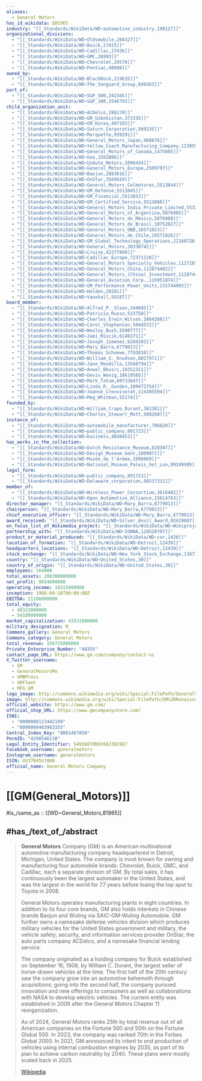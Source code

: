 ```yaml
---
aliases:
  - General Motors
has_id_wikidata: Q81965
industry: "[[_Standards/WikiData/WD~automotive_industry,190117]]"
organizational_divisions:
  - "[[_Standards/WikiData/WD~Oldsmobile,204327]]"
  - "[[_Standards/WikiData/WD~Buick,27415]]"
  - "[[_Standards/WikiData/WD~Cadillac,27436]]"
  - "[[_Standards/WikiData/WD~GMC,28993]]"
  - "[[_Standards/WikiData/WD~Chevrolet,29570]]"
  - "[[_Standards/WikiData/WD~Pontiac,40990]]"
owned_by:
  - "[[_Standards/WikiData/WD~BlackRock,219635]]"
  - "[[_Standards/WikiData/WD~The_Vanguard_Group,849363]]"
part_of:
  - "[[_Standards/WikiData/WD~S&P_500,242345]]"
  - "[[_Standards/WikiData/WD~S&P_100,1546793]]"
child_organization_unit:
  - "[[_Standards/WikiData/WD~ACDelco,288170]]"
  - "[[_Standards/WikiData/WD~GM_Uzbekistan,373335]]"
  - "[[_Standards/WikiData/WD~GM_Korea,497193]]"
  - "[[_Standards/WikiData/WD~Saturn_Corporation,569235]]"
  - "[[_Standards/WikiData/WD~Marquette,939291]]"
  - "[[_Standards/WikiData/WD~General_Motors_Japan,968076]]"
  - "[[_Standards/WikiData/WD~Yellow_Coach_Manufacturing_Company,1239559]]"
  - "[[_Standards/WikiData/WD~General_Motors_of_Canada,1475085]]"
  - "[[_Standards/WikiData/WD~Geo,1502806]]"
  - "[[_Standards/WikiData/WD~UzAuto_Motors,2096434]]"
  - "[[_Standards/WikiData/WD~General_Motors_Europe,2509797]]"
  - "[[_Standards/WikiData/WD~Baojun,2883616]]"
  - "[[_Standards/WikiData/WD~OnStar,3569419]]"
  - "[[_Standards/WikiData/WD~General_Motors_Colmotores,5513844]]"
  - "[[_Standards/WikiData/WD~GM_Defense,5513845]]"
  - "[[_Standards/WikiData/WD~GM_Financial,5513853]]"
  - "[[_Standards/WikiData/WD~GM_Certified_Service,5513860]]"
  - "[[_Standards/WikiData/WD~General_Motors_India_Private_Limited,5532048]]"
  - "[[_Standards/WikiData/WD~General_Motors_of_Argentina,5876985]]"
  - "[[_Standards/WikiData/WD~General_Motors_de_México,5876989]]"
  - "[[_Standards/WikiData/WD~General_Motors_do_Brasil,10752027]]"
  - "[[_Standards/WikiData/WD~General_Motors_OBB,16571023]]"
  - "[[_Standards/WikiData/WD~General_Motors_de_Chile,16571026]]"
  - "[[_Standards/WikiData/WD~GM_Global_Technology_Operations,21160726]]"
  - "[[_Standards/WikiData/WD~General_Motors,30338742]]"
  - "[[_Standards/WikiData/WD~Cruise,42377899]]"
  - "[[_Standards/WikiData/WD~Cadillac_Europe,72371228]]"
  - "[[_Standards/WikiData/WD~General_Motors_Specialty_Vehicles,112728701]]"
  - "[[_Standards/WikiData/WD~General_Motors_China,112874402]]"
  - "[[_Standards/WikiData/WD~General_Motors_(China)_Investment,112874411]]"
  - "[[_Standards/WikiData/WD~General_Aviation_Corp.,116951874]]"
  - "[[_Standards/WikiData/WD~GM_Performance_Power_Units,131744903]]"
  - "[[_Standards/WikiData/WD~Holden,29281]]"
  - "[[_Standards/WikiData/WD~Vauxhall,59187]]"
board_member:
  - "[[_Standards/WikiData/WD~Alfred_P._Sloan,344045]]"
  - "[[_Standards/WikiData/WD~Patricia_Russo,533750]]"
  - "[[_Standards/WikiData/WD~Charles_Erwin_Wilson,1064288]]"
  - "[[_Standards/WikiData/WD~Carol_Stephenson,5044572]]"
  - "[[_Standards/WikiData/WD~Wesley_Bush,5590777]]"
  - "[[_Standards/WikiData/WD~Jami_Miscik,6146371]]"
  - "[[_Standards/WikiData/WD~Joseph_Jimenez,6284393]]"
  - "[[_Standards/WikiData/WD~Mary_Barra,6779013]]"
  - "[[_Standards/WikiData/WD~Thomas_Schoewe,7793810]]"
  - "[[_Standards/WikiData/WD~William_S._Knudsen,8017971]]"
  - "[[_Standards/WikiData/WD~Jane_Mendillo,13560794]]"
  - "[[_Standards/WikiData/WD~Aneel_Bhusri,18352311]]"
  - "[[_Standards/WikiData/WD~Devin_Wenig,18619565]]"
  - "[[_Standards/WikiData/WD~Mark_Tatum,60733847]]"
  - "[[_Standards/WikiData/WD~Linda_R._Gooden,109472754]]"
  - "[[_Standards/WikiData/WD~Joanne_Crevoiserat,114395594]]"
  - "[[_Standards/WikiData/WD~Meg_Whitman,55174]]"
founded_by:
  - "[[_Standards/WikiData/WD~William_Crapo_Durant,381381]]"
  - "[[_Standards/WikiData/WD~Charles_Stewart_Mott,5082687]]"
instance_of:
  - "[[_Standards/WikiData/WD~automobile_manufacturer,786820]]"
  - "[[_Standards/WikiData/WD~public_company,891723]]"
  - "[[_Standards/WikiData/WD~business,4830453]]"
has_works_in_the_collection:
  - "[[_Standards/WikiData/WD~Dutch_Resistance_Museum,828307]]"
  - "[[_Standards/WikiData/WD~Design_Museum_Gent,1809071]]"
  - "[[_Standards/WikiData/WD~Musée_de_l'Armée,1996069]]"
  - "[[_Standards/WikiData/WD~National_Museum_Paleis_het_Loo,99349995]]"
legal_form:
  - "[[_Standards/WikiData/WD~public_company,891723]]"
  - "[[_Standards/WikiData/WD~Delaware_corporation,88537331]]"
member_of:
  - "[[_Standards/WikiData/WD~Wireless_Power_Consortium,3616482]]"
  - "[[_Standards/WikiData/WD~Open_Automotive_Alliance,15614763]]"
director_manager: "[[_Standards/WikiData/WD~Mary_Barra,6779013]]"
chairperson: "[[_Standards/WikiData/WD~Mary_Barra,6779013]]"
chief_executive_officer: "[[_Standards/WikiData/WD~Mary_Barra,6779013]]"
award_received: "[[_Standards/WikiData/WD~Silver_Anvil_Award,92429087]]"
on_focus_list_of_Wikimedia_project: "[[_Standards/WikiData/WD~Wikiproject_Oorlogsbronnen,118404701]]"
partnership_with: "[[_Standards/WikiData/WD~IONNA,124528707]]"
product_or_material_produced: "[[_Standards/WikiData/WD~car,1420]]"
location_of_formation: "[[_Standards/WikiData/WD~Detroit,12439]]"
headquarters_locations: "[[_Standards/WikiData/WD~Detroit,12439]]"
stock_exchange: "[[_Standards/WikiData/WD~New_York_Stock_Exchange,13677]]"
country: "[[_Standards/WikiData/WD~United_States,30]]"
country_of_origin: "[[_Standards/WikiData/WD~United_States,30]]"
employees: 164000
total_assets: 208300000000
net_profit: 9934000000
operating_income: 10315000000
inception: 1908-09-16T00:00:00Z
EBITDA: 21186000000
total_equity:
  - 40323000000
  - 54109000000
market_capitalization: 43531000000
military_designation: M
Commons_gallery: General Motors
Commons_category: General Motors
total_revenue: 156735000000
Private_Enterprise_Number: "48355"
contact_page_URL: https://www.gm.com/company/contact-us
X_Twitter_username:
  - GM
  - GeneralMotorsMx
  - GMBPress
  - GMFleet
  - MFG_GM
logo_image: http://commons.wikimedia.org/wiki/Special:FilePath/General%20motors%20logo%20with%20wordmark.svg
image: http://commons.wikimedia.org/wiki/Special:FilePath/GM%20Renaissance%20Center%20-%20H%C3%B4tel%20le%20plus%20haut%20en%20Am%C3%A9rique%20du%20Nord%20-%20panoramio.jpg
official_website: https://www.gm.com/
official_shop_URL: https://www.gmcompanystore.com/
ISNI:
  - "0000000113442199"
  - "0000000403963355"
Central_Index_Key: "0001467858"
PermID: "4298546138"
Legal_Entity_Identifier: 54930070NSV60J38I987
Facebook_username: generalmotors
Instagram_username: generalmotors
ISIN: US37045V1008
official_name: General Motors Company
---
```


# [[GM(General_Motors)]] 

#is_/same_as :: [[WD~General_Motors,81965]] 

## #has_/text_of_/abstract 

> **General Motors** Company (GM) is an American multinational automotive manufacturing company headquartered in Detroit, Michigan, United States. The company is most known for owning and manufacturing four automobile brands: Chevrolet, Buick, GMC, and Cadillac, each a separate division of GM. By total sales, it has continuously been the largest automaker in the United States, and was the largest in the world for 77 years before losing the top spot to Toyota in 2008.
>
> General Motors operates manufacturing plants in eight countries. In addition to its four core brands, GM also holds interests in Chinese brands Baojun and Wuling via SAIC-GM-Wuling Automobile. GM further owns a namesake defense vehicles division which produces military vehicles for the United States government and military, the vehicle safety, security, and information services provider OnStar, the auto parts company ACDelco, and a namesake financial lending service.
>
> The company originated as a holding company for Buick established on September 16, 1908, by William C. Durant, the largest seller of horse-drawn vehicles at the time. The first half of the 20th century saw the company grow into an automotive behemoth through acquisitions; going into the second half, the company pursued innovation and new offerings to consumers as well as collaborations with NASA to develop electric vehicles. The current entity was established in 2009 after the General Motors Chapter 11 reorganization.
>
> As of 2024, General Motors ranks 25th by total revenue out of all American companies on the Fortune 500 and 50th on the Fortune Global 500. In 2023, the company was ranked 70th in the Forbes Global 2000. In 2021, GM announced its intent to end production of vehicles using internal combustion engines by 2035, as part of its plan to achieve carbon neutrality by 2040. These plans were mostly scaled back in 2025.
>
> [Wikipedia](https://en.wikipedia.org/wiki/General%20Motors) 

